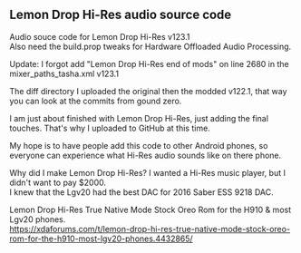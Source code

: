 ## Lemon Drop Hi-Res audio source code
Audio souce code for Lemon Drop Hi-Res v123.1<br>
Also need the build.prop tweaks for Hardware Offloaded Audio Processing.<br>

Update: I forgot add "Lemon Drop Hi-Res end of mods" on line 2680 in the mixer_paths_tasha.xml v123.1<br>

The diff directory I uploaded the original then the modded v122.1, that way you can look at the commits from gound zero.<br>

I am just about finished with Lemon Drop Hi-Res, just adding the final touches. That's why I uploaded to GitHub at this time.<br>

My hope is to have people add this code to other Android phones, so everyone can experience what Hi-Res audio sounds like on there phone.<br>

Why did I make Lemon Drop Hi-Res? I wanted a Hi-Res music player, but I didn't want to pay $2000.<br>
I knew that the Lgv20 had the best DAC for 2016 Saber ESS 9218 DAC.<br>


Lemon Drop Hi-Res True Native Mode Stock Oreo Rom for the H910 & most Lgv20 phones.<br>
https://xdaforums.com/t/lemon-drop-hi-res-true-native-mode-stock-oreo-rom-for-the-h910-most-lgv20-phones.4432865/
